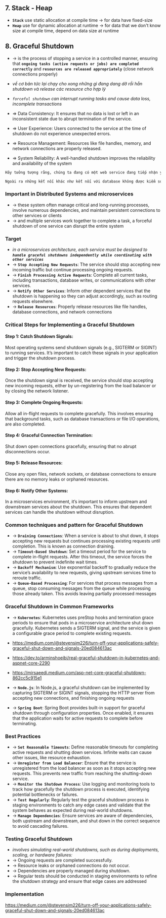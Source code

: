 

## 7. Stack - Heap
* **`Stack`** use static allocation at compile time -> for data have fixed-size
* **`Heap`** use for dynamic allocation at runtime -> for data that we don't know size at compile time, depend on data size at runtime

## 8. Graceful Shutdown
* -> is the process of stopping a service in a controlled manner, ensuring that **`ongoing tasks (active requests or jobs) are completed correctly`** and **`resources are released appropriately`** (close network connections properly)
* _về cơ bản tức lại chạy cho xong những gì đang dang dỡ rồi hẳn shutdown và release các resource cho hợp lý_
* _`forceful shutdown` can interrupt running tasks and cause data loss, incomplete transactions_

* => Data Consistency: It ensures that no data is lost or left in an inconsistent state due to abrupt termination of the service.
* => User Experience: Users connected to the service at the time of shutdown do not experience unexpected errors.
* => Resource Management: Resources like file handles, memory, and network connections are properly released.
* => System Reliability: A well-handled shutdown improves the reliability and availability of the system

```bash
Hãy tưởng tượng rằng, chúng ta đang có một web service đang tiếp nhận yêu cầu (request) của các client để truy xuất dữ liệu từ database, vì dữ liệu truy xuất lớn nên phản hồi (response) phải mất một thời gian mới truy xuất xong. Trong khi đó anh em lại muốn tắt web service đó đi để bảo trì hệ thống hoặc triển khai (deploy) mới, bằng các thao tác kill ứng dụng web service đang chạy, có thể là câu lệnh stop của docker, câu lệnh kill process bằng PID hay Ctrl + C chúng ta vẫn thường hay dùng .v.v. Ngay lập tức những yêu cầu mà service xử lý chưa xong bị buộc ngưng giữa chừng.

Ngoài ra những kết nối khác như kết nối với database không được kiểm soát và đóng lại đúng cách gây hao tốn tài nguyên của server
```

###  Important in Distributed Systems and microservices
* -> these system often manage critical and long-running processes, involve numerous dependencies, and maintain persistent connections to other services or clients
* -> and multiple services work together to complete a task, a forceful shutdown of one service can disrupt the entire system

### Target
* _in a microservices architecture, each service must be designed to **`handle graceful shutdowns independently while coordinating with other services`**_
* -> **`Stop Accepting New Requests`**: The service should stop accepting new incoming traffic but continue processing ongoing requests.
* -> **`Finish Processing Active Requests`**: Complete all current tasks, including transactions, database writes, or communications with other services.
* -> **`Notify Other Services`**: Inform other dependent services that the shutdown is happening so they can adjust accordingly, such as routing requests elsewhere.
* -> **`Release Resources`**: Properly release resources like file handles, database connections, and network connections

### Critical Steps for Implementing a Graceful Shutdown

#### Step 1: Catch Shutdown Signals:
Most operating systems send shutdown signals (e.g., SIGTERM or SIGINT) to running services. It’s important to catch these signals in your application and trigger the shutdown process.
#### Step 2: Stop Accepting New Requests:
Once the shutdown signal is received, the service should stop accepting new incoming requests, either by un-registering from the load balancer or by closing the network listener.
#### Step 3: Complete Ongoing Requests:
Allow all in-flight requests to complete gracefully. This involves ensuring that background tasks, such as database transactions or file I/O operations, are also completed.
#### Step 4: Graceful Connection Termination:
Shut down open connections gracefully, ensuring that no abrupt disconnections occur.
#### Step 5: Release Resources:
Close any open files, network sockets, or database connections to ensure there are no memory leaks or orphaned resources.
#### Step 6: Notify Other Systems:
In a microservices environment, it’s important to inform upstream and downstream services about the shutdown. This ensures that dependent services can handle the shutdown without disruption.

### Common techniques and pattern for Graceful Shutdown
* -> **`Draining Connections`**: When a service is about to shut down, it stops accepting new requests but continues processing existing requests until completion. This is known as connection draining.
* -> **`Timeout-Based Shutdown`**: Set a timeout period for the service to complete in-flight requests. After this timeout, the service forces the shutdown to prevent indefinite wait times.
* -> **`Backoff Mechanism`**: Use exponential backoff to gradually reduce the service’s availability to new requests, giving upstream services time to reroute traffic.
* -> **`Queue-Based Processing`**: For services that process messages from a queue, stop consuming messages from the queue while processing those already taken. This avoids leaving partially processed messages

### Graceful Shutdown in Common Frameworks
* -> **`Kubernetes`**: Kubernetes uses preStop hooks and termination grace periods to ensure that pods in a microservice architecture shut down gracefully. Kubernetes sends a SIGTERM signal, and the service is given a configurable grace period to complete existing requests.
* https://medium.com/@stevensim226/turn-off-your-applications-safely-graceful-shut-down-and-signals-20ed084613ac
* https://dev.to/arminshoeibi/real-graceful-shutdown-in-kubernetes-and-aspnet-core-2290
* https://mirsaeedi.medium.com/asp-net-core-graceful-shutdown-862cc5c915e1

* -> **`Node.js`**: In Node.js, a graceful shutdown can be implemented by capturing SIGTERM or SIGINT signals, stopping the HTTP server from accepting new connections, and finishing ongoing requests

* -> **`Spring Boot`**: Spring Boot provides built-in support for graceful shutdown through configuration properties. Once enabled, it ensures that the application waits for active requests to complete before terminating.

### Best Practices
* -> **`Set Reasonable Timeouts`**: Define reasonable timeouts for completing active requests and shutting down services. Infinite waits can cause other issues, like resource exhaustion.
* -> **`Unregister from Load Balancer`**: Ensure that the service is unregistered from the load balancer as soon as it stops accepting new requests. This prevents new traffic from reaching the shutting-down service.
* -> **`Monitor the Shutdown Process`**: Use logging and monitoring tools to track how gracefully the shutdown process is executed, identifying potential bottlenecks or failures.
* -> **`Test Regularly`**: Regularly test the graceful shutdown process in staging environments to catch any edge cases and validate that the system behaves as expected during real-world shutdowns.
* -> **`Manage Dependencies`**: Ensure services are aware of dependencies, both upstream and downstream, and shut down in the correct sequence to avoid cascading failures.

### Testing Graceful Shutdown
* _involves simulating real-world shutdowns, such as during deployments, scaling, or hardware failures:_
* -> Ongoing requests are completed successfully.
* -> Resource leaks or orphaned connections do not occur.
* -> Dependencies are properly managed during shutdown.
* -> Regular tests should be conducted in staging environments to refine the shutdown strategy and ensure that edge cases are addressed

### Implementation
https://medium.com/@stevensim226/turn-off-your-applications-safely-graceful-shut-down-and-signals-20ed084613ac
